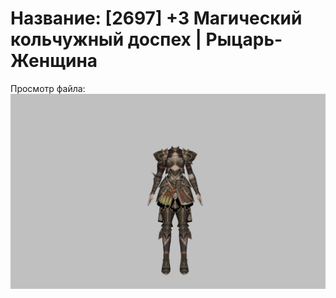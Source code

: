 # Название: [2697] +3 Магический кольчужный доспех | Рыцарь-Женщина

Просмотр файла:
![p010006.png](p010006.png)